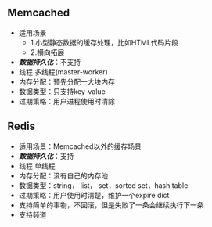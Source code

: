 ## Memcached
- 适用场景
  - 1.小型静态数据的缓存处理，比如HTML代码片段
  - 2.横向拓展
- ***数据持久化***：不支持
- 线程 多线程(master-worker)
- 内存分配：预先分配一大块内存
- 数据类型：只支持key-value
- 过期策略：用户进程使用时清除

## Redis
- 适用场景：Memcached以外的缓存场景
- ***数据持久化***：支持
- 线程 单线程
- 内存分配：没有自己的内存池
- 数据类型：string， list， set，sorted set，hash table
- 过期策略：用户使用时清楚，维护一个expire dict
- 支持简单的事物，不回滚，但是失败了一条会继续执行下一条
- 支持频道
